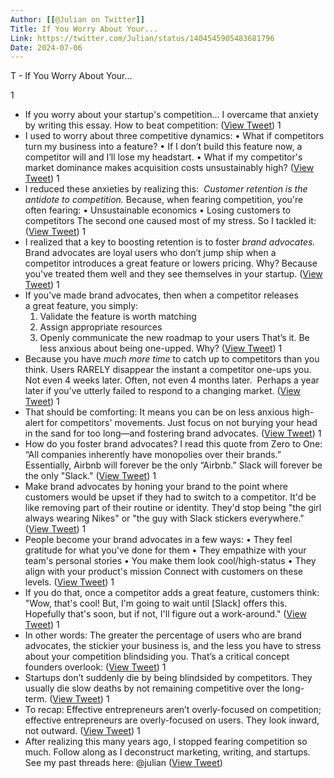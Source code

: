 ```yaml
---
Author: [[@Julian on Twitter]]
Title: If You Worry About Your...
Link: https://twitter.com/Julian/status/1404545905483681796
Date: 2024-07-06
---
```

T - If You Worry About Your...

1
- If you worry about your startup's competition...
  I overcame that anxiety by writing this essay.
  How to beat competition: ([View Tweet](https://twitter.com/Julian/status/1404545905483681796))
1
- I used to worry about three competitive dynamics:
  • What if competitors turn my business into a feature?
  • If I don’t build this feature now, a competitor will and I’ll lose my headstart.
  • What if my competitor's market dominance makes acquisition costs unsustainably high? ([View Tweet](https://twitter.com/Julian/status/1404545906666471426))
1
- I reduced these anxieties by realizing this: 
  *Customer retention is the antidote to competition.*
  Because, when fearing competition, you're often fearing: 
  • Unsustainable economics
  • Losing customers to competitors
  The second one caused most of my stress. So I tackled it: ([View Tweet](https://twitter.com/Julian/status/1404545908054757376))
1
- I realized that a key to boosting retention is to foster *brand advocates.*
  Brand advocates are loyal users who don’t jump ship when a competitor introduces a great feature or lowers pricing. 
  Why?
  Because you've treated them well and they see themselves in your startup. ([View Tweet](https://twitter.com/Julian/status/1404545909443104775))
1
- If you've made brand advocates, then when a competitor releases a great feature, you simply:
  1. Validate the feature is worth matching
  2. Assign appropriate resources
  3. Openly communicate the new roadmap to your users
  That’s it. Be less anxious about being one-upped. Why? ([View Tweet](https://twitter.com/Julian/status/1404545910776893442))
1
- Because you have *much more time* to catch up to competitors than you think. 
  Users RARELY disappear the instant a competitor one-ups you. 
  Not even 4 weeks later. 
  Often, not even 4 months later. 
  Perhaps a year later if you’ve utterly failed to respond to a changing market. ([View Tweet](https://twitter.com/Julian/status/1404545912030916609))
1
- That should be comforting:
  It means you can be on less anxious high-alert for competitors' movements. 
  Just focus on not burying your head in the sand for too long—and fostering brand advocates. ([View Tweet](https://twitter.com/Julian/status/1404545913318608898))
1
- How do you foster brand advocates?
  I read this quote from Zero to One: 
  “All companies inherently have monopolies over their brands.” 
  Essentially, Airbnb will forever be the only “Airbnb.” 
  Slack will forever be the only "Slack." ([View Tweet](https://twitter.com/Julian/status/1404545914551771138))
1
- Make brand advocates by honing your brand to the point where customers would be upset if they had to switch to a competitor. 
  It'd be like removing part of their routine or identity.
  They'd stop being "the girl always wearing Nikes" or "the guy with Slack stickers everywhere." ([View Tweet](https://twitter.com/Julian/status/1404545915881365508))
1
- People become your brand advocates in a few ways:
  • They feel gratitude for what you've done for them
  • They empathize with your team's personal stories
  • You make them look cool/high-status
  • They align with your product's mission
  Connect with customers on these levels. ([View Tweet](https://twitter.com/Julian/status/1404545917156401152))
1
- If you do that, once a competitor adds a great feature, customers think:
  "Wow, that's cool! But, I'm going to wait until [Slack] offers this. Hopefully that's soon, but if not, I'll figure out a work-around." ([View Tweet](https://twitter.com/Julian/status/1404545918574104577))
1
- In other words:
  The greater the percentage of users who are brand advocates, the stickier your business is, and the less you have to stress about your competition blindsiding you.
  That’s a critical concept founders overlook: ([View Tweet](https://twitter.com/Julian/status/1404545919777787904))
1
- Startups don’t suddenly die by being blindsided by competitors. 
  They usually die slow deaths by not remaining competitive over the long-term. ([View Tweet](https://twitter.com/Julian/status/1404545921052934145))
1
- To recap:
  Effective entrepreneurs aren’t overly-focused on competition; effective entrepreneurs are overly-focused on users. 
  They look inward, not outward. ([View Tweet](https://twitter.com/Julian/status/1404545922428669955))
1
- After realizing this many years ago, I stopped fearing competition so much.
  Follow along as I deconstruct marketing, writing, and startups.
  See my past threads here: 
  @julian ([View Tweet](https://twitter.com/Julian/status/1404545923640827907))
